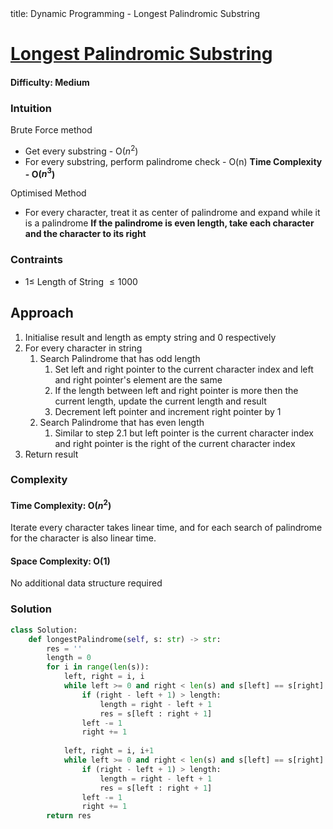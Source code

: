 <frontmatter>
  title: Dynamic Programming - Longest Palindromic Substring
</frontmatter>

# [Longest Palindromic Substring](https://leetcode.com/problems/longest-palindromic-substring/)
#### Difficulty: Medium

### Intuition
Brute Force method
- Get every substring - O($n^2$)
- For every substring, perform palindrome check - O(n)
**Time Complexity - O($n^3$)**

Optimised Method
- For every character, treat it as center of palindrome and expand while it is a palindrome
**If the palindrome is even length, take each character and the character to its right**

### Contraints 
- $1\leqslant$ Length of String $\leqslant 1000$

## Approach
1. Initialise result and length as empty string and 0 respectively
2. For every character in string
    1. Search Palindrome that has odd length
        1. Set left and right pointer to the current character index and left and right pointer's element are the same
        2. If the length between left and right pointer is more then the current length, update the current length and result
        3. Decrement left pointer and increment right pointer by 1 
    2. Search Palindrome that has even length
        1. Similar to step 2.1 but left pointer is the current character index and right pointer is the right of the current character index
3. Return result

### Complexity
#### Time Complexity: O($n^2$)
Iterate every character takes linear time, and for each search of palindrome for the character is also linear time. 
#### Space Complexity: O(1)
No additional data structure required
### Solution
<panel header="Don't cheat yourself" type="dark">

```python
class Solution:
    def longestPalindrome(self, s: str) -> str:
        res = ''
        length = 0
        for i in range(len(s)):
            left, right = i, i
            while left >= 0 and right < len(s) and s[left] == s[right]:
                if (right - left + 1) > length:
                    length = right - left + 1
                    res = s[left : right + 1]
                left -= 1
                right += 1
        
            left, right = i, i+1
            while left >= 0 and right < len(s) and s[left] == s[right]:
                if (right - left + 1) > length:
                    length = right - left + 1
                    res = s[left : right + 1]
                left -= 1
                right += 1
        return res
```
</panel>

